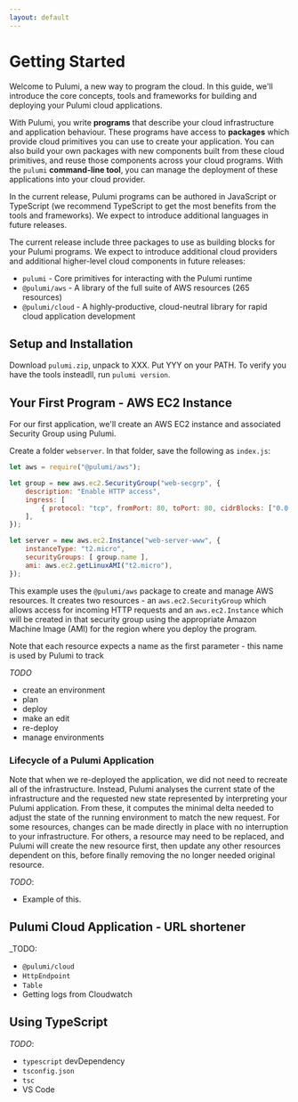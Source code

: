 ```yaml
---
layout: default
---
```


# Getting Started

Welcome to Pulumi, a new way to program the cloud. In this guide, we'll
introduce the core concepts, tools and frameworks for building and deploying
your Pulumi cloud applications.

With Pulumi, you write __programs__ that describe your cloud infrastructure and
application behaviour.  These programs have access to __packages__ which provide
cloud primitives you can use to create your application.  You can also build
your own packages with new components built from these cloud primitives, and
reuse those components across your cloud programs.  With the `pulumi`
__command-line tool__, you can manage the deployment of these applications into your
cloud provider.

In the current release, Pulumi programs can be authored in JavaScript or
TypeScript (we recommend TypeScript to get the most benefits from the tools and
frameworks).  We expect to introduce additional languages in future releases.

The current release include three packages to use as building blocks for your
Pulumi programs.  We expect to introduce additional cloud providers and
additional higher-level cloud components in future releases:
* `pulumi` - Core primitives for interacting with the Pulumi runtime
* `@pulumi/aws` - A library of the full suite of AWS resources (265 resources)
* `@pulumi/cloud` - A highly-productive, cloud-neutral library for rapid cloud
  application development

## Setup and Installation

Download `pulumi.zip`, unpack to XXX.  Put YYY on your PATH.  To verify you have
the tools insteadll, run `pulumi version`.

## Your First Program - AWS EC2 Instance

For our first application, we'll create an AWS EC2 instance and associated
Security Group using Pulumi.

Create a folder `webserver`.  In that folder, save the following as `index.js`:

```javascript
let aws = require("@pulumi/aws");

let group = new aws.ec2.SecurityGroup("web-secgrp", {
    description: "Enable HTTP access",
    ingress: [
        { protocol: "tcp", fromPort: 80, toPort: 80, cidrBlocks: ["0.0.0.0/0"] },
    ],
});

let server = new aws.ec2.Instance("web-server-www", {
    instanceType: "t2.micro",
    securityGroups: [ group.name ],
    ami: aws.ec2.getLinuxAMI("t2.micro"),
});
```

This example uses the `@pulumi/aws` package to create and manage AWS resources.
It creates two resources - an `aws.ec2.SecurityGroup` which allows access for
incoming HTTP requests and an `aws.ec2.Instance` which will be created in that
security group using the appropriate Amazon Machine Image (AMI) for the region
where you deploy the program.

Note that each resource expects a name as the first parameter - this name is
used by Pulumi to track 

_TODO_
* create an environment 
* plan 
* deploy
* make an edit
* re-deploy
* manage environments

### Lifecycle of a Pulumi Application

Note that when we re-deployed the application, we did not need to recreate all
of the infrastructure.  Instead, Pulumi analyses the current state of the
infrastructure and the requested new state represented by interpreting your
Pulumi application.  From these, it computes the minimal delta needed to adjust
the state of the running environment to match the new request.  For some
resources, changes can be made directly in place with no interruption to your
infrastructure.  For others, a resource may need to be replaced, and Pulumi will
create the new resource first, then update any other resources dependent on
this, before finally removing the no longer needed original resource.

_TODO_:
* Example of this.

## Pulumi Cloud Application - URL shortener

_TODO:
* `@pulumi/cloud`
* `HttpEndpoint`
* `Table`
* Getting logs from Cloudwatch

## Using TypeScript

_TODO_:
* `typescript` devDependency
* `tsconfig.json`
* `tsc`
* VS Code


